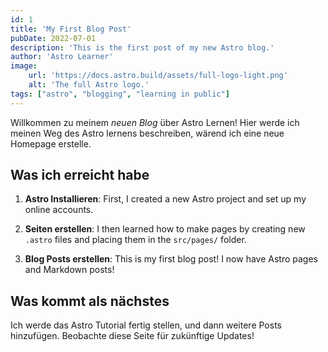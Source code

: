```yaml
---
id: 1
title: 'My First Blog Post'
pubDate: 2022-07-01
description: 'This is the first post of my new Astro blog.'
author: 'Astro Learner'
image:
    url: 'https://docs.astro.build/assets/full-logo-light.png'
    alt: 'The full Astro logo.'
tags: ["astro", "blogging", "learning in public"]
---
```


Willkommen zu meinem _neuen Blog_ über Astro Lernen! Hier werde ich meinen Weg des Astro lernens beschreiben, wärend ich eine neue Homepage erstelle.

## Was ich erreicht habe

1. **Astro Installieren**: First, I created a new Astro project and set up my online accounts.

2. **Seiten erstellen**: I then learned how to make pages by creating new `.astro` files and placing them in the `src/pages/` folder.

3. **Blog Posts erstellen**: This is my first blog post! I now have Astro pages and Markdown posts!

## Was kommt als nächstes

Ich werde das Astro Tutorial fertig stellen, und dann weitere Posts hinzufügen. Beobachte diese Seite für zukünftige Updates!